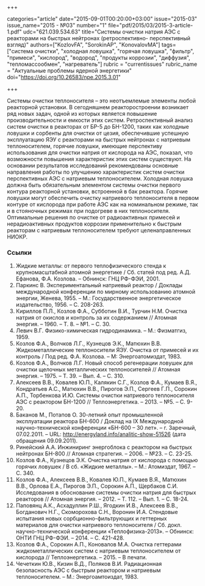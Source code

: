 +++

categories="article"
date="2015-09-01T00:20:00+03:00"
issue="2015-03"
issue_name="2015 - №03"
number="1"
file="pdf/2015/03/2015-3-article-1.pdf"
udc="621.039.534.63"
title="Системы очистки натрия АЭС с реакторами на быстрых нейтронах (ретроспективно- перспективный взгляд)"
authors=["KozlovFA", "SorokinAP", "KonovalovMA"]
tags=["cистема очистки", "холодная ловушка", "горячая ловушка", "фильтр", "примеси", "кислород", "водород", "продукты коррозии", "диффузия", "тепломассообмен", "нагреватель"]
rubric = "сurrentissues"
rubric_name = "Актуальные проблемы ядерной энергетики"
doi="https://doi.org/10.26583/npe.2015.3.01"

+++

Системы очистки теплоносителя – это неотъемлемые элементы любой реакторной установки. В сегодняшнем реакторостроении возникает ряд новых задач, одной из которых является повышение производительности и емкости этих систем. Ретроспективный анализ систем очистки в реакторах от БР-5 до БН-1200, таких как холодные ловушки и сорбенты для очистки от цезия, обеспечившие успешную эксплуатацию ЯЭУ с реакторами на быстрых нейтронах с натриевым теплоносителем, горячие ловушки, имеющие перспективу использования для очистки натрия от кислорода на АЭС, показал, что возможности повышения характеристик этих систем существуют. На основании результатов исследований рекомендованы основные направления работы по улучшению характеристик систем очистки перспективных АЭС с натриевым теплоносителем. Холодная ловушка должна быть обязательным элементом системы очистки первого контура реакторной установки, встроенной в бак реактора. Горячие ловушки могут обеспечить очистку натриевого теплоносителя в первом контуре от кислорода при работе АЭС как на номинальном режиме, так и в стояночных режимах при подогреве в них теплоносителя. Оптимальные решения по очистке от радиоактивных примесей и нерадиоактивных продуктов коррозии применительно к быстрым реакторам с натриевым теплоносителем требуют целенаправленных НИОКР.


### Ссылки

1. Жидкие металлы: от первого теплофизического стенда к крупномасштабной атомной энергетике / Сб. cтатей под ред. А.Д. Ефанова, Ф.А. Козлова. – Обнинск: ГНЦ РФ-ФЭИ, 2001.
2. Паркинс В. Экспериментальный натриевый реактор / Доклады международной конференции по мирному использованию атомной энергии, Женева, 1955. – М.: Государственное энергетическое издательство, 1956. – С. 208-263.
3. Кириллов П.Л., Козлов Ф.А., Субботин В.И., Турчин Н.М. Очистка натрия от окислов и контроль за их содержанием // Атомная энергия. – 1960. – Т. 8. – №1. – С. 30.
4. Левич В.Г. Физико-химическая гидродинамика. – М.: Физматгиз, 1959.
5. Козлов Ф.А., Волчков Л.Г., Кузнецов Э.К., Матюхин В.В. Жидкометаллические теплоносители ЯЭУ. Очистка от примесей и их контроль / Под ред. Ф.А. Козлова. – М: Энергоатомиздат, 1983.
6. Козлов Ф.А., Волчков Л.Г. Новый способ регенерации ловушек для очистки щелочных металлических теплоносителей // Атомная энергия. – 1975. – Т. 39. – Вып. 4. – С. 310.
7. Алексеев В.В., Ковалев Ю.П., Калякин С.Г., Козлов Ф.А., Кумаев В.Я., Кондратьев А.С., Матюхин В.В., Пирогов Э.П., Сергеев Г.П., Сорокин А.П., Торбенкова И.Ю. Системы очистки натриевого теплоносителя АЭС с реактором БН-1200 // Теплоэнергетика. – 2013. – №5. – С. 9-20.
8. Баканов М., Потапов О. 30-летний опыт промышленной эксплуатации реактора БН-600 / Доклад на IX Международной научно-технической конференции «БН-600 – 30 лет». – г. Заречный, 07.02.2011. – URL: http://energyland.info/analitic-show-51526 (дата обращения 09.09.2011).
9. Ринейский А.А. Инжиниринг энергоблока с реактором на быстрых нейтронах БН-800 // Атомная стратегия. – 2006. – №23. – С. 23-25.
10. Козлов Ф.А., Кузнецов Э.К. Очистка натрия от кислорода с помощью горячих ловушек / В сб. «Жидкие металлы». – М.: Атомиздат, 1967. – С. 340.
11. Козлов Ф.А., Алексеев В.В., Ковалев Ю.П., Кумаев В.Я., Матюхин В.В., Орлова Е.А., Пирогов Э.П., Сорокин А.П., Щербаков С.И. Исследования в обоснование системы очистки натрия для быстрых реакторов // Атомная энергия. – 2012. – Т. 112. – Вып. 1. – С. 18-24.
12. Паповянц А.К., Асхадуллин Р.Ш., Ягодкин И.В., Алексеев В.В., Богданович Н.Г., Скоморохова С.Н., Воронин И.А. Стендовые испытания новых сорбционно-фильтрующих и геттерных материалов для очистки натриевого теплоносителя / Сб. докл. научно-технической конференции «Теплофизика-2013». – Обнинск: ОНТИ ГНЦ РФ-ФЭИ. – 2014. – С. 421-428.
13. Козлов Ф.А., Сорокин А.П., Коновалов М.А. Очистка геттерами жидкометаллических систем с натриевым теплоносителем от кислорода // Теплоэнергетика. – 2015. – В печати.
14. Чечеткин Ю.В., Кизин В.Д., Поляков В.И. Радиационная безопасность АЭС с быстрым реактором и натриевым теплоносителем. – М.: Энергоамтоиздат, 1983.